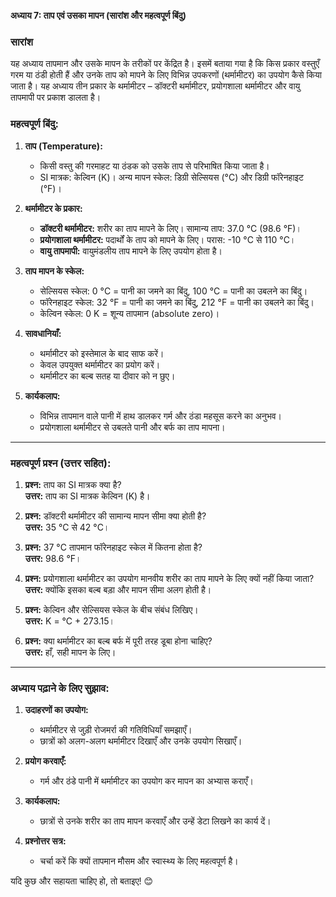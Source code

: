 **अध्याय 7: ताप एवं उसका मापन (सारांश और महत्वपूर्ण बिंदु)**  

### **सारांश**  
यह अध्याय तापमान और उसके मापन के तरीकों पर केंद्रित है। इसमें बताया गया है कि किस प्रकार वस्तुएँ गरम या ठंडी होती हैं और उनके ताप को मापने के लिए विभिन्न उपकरणों (थर्मामीटर) का उपयोग कैसे किया जाता है। यह अध्याय तीन प्रकार के थर्मामीटर – डॉक्टरी थर्मामीटर, प्रयोगशाला थर्मामीटर और वायु तापमापी पर प्रकाश डालता है।

### **महत्वपूर्ण बिंदु:**  
1. **ताप (Temperature):**  
   - किसी वस्तु की गरमाहट या ठंडक को उसके ताप से परिभाषित किया जाता है।  
   - SI मात्रक: केल्विन (K)। अन्य मापन स्केल: डिग्री सेल्सियस (°C) और डिग्री फॉरेनहाइट (°F)।  

2. **थर्मामीटर के प्रकार:**  
   - **डॉक्टरी थर्मामीटर:** शरीर का ताप मापने के लिए। सामान्य ताप: 37.0 °C (98.6 °F)।  
   - **प्रयोगशाला थर्मामीटर:** पदार्थों के ताप को मापने के लिए। परास: -10 °C से 110 °C।  
   - **वायु तापमापी:** वायुमंडलीय ताप मापने के लिए उपयोग होता है।  

3. **ताप मापन के स्केल:**  
   - सेल्सियस स्केल: 0 °C = पानी का जमने का बिंदु, 100 °C = पानी का उबलने का बिंदु।  
   - फॉरेनहाइट स्केल: 32 °F = पानी का जमने का बिंदु, 212 °F = पानी का उबलने का बिंदु।  
   - केल्विन स्केल: 0 K = शून्य तापमान (absolute zero)।  

4. **सावधानियाँ:**  
   - थर्मामीटर को इस्तेमाल के बाद साफ करें।  
   - केवल उपयुक्त थर्मामीटर का प्रयोग करें।  
   - थर्मामीटर का बल्ब सतह या दीवार को न छुए।  

5. **कार्यकलाप:**  
   - विभिन्न तापमान वाले पानी में हाथ डालकर गर्म और ठंडा महसूस करने का अनुभव।  
   - प्रयोगशाला थर्मामीटर से उबलते पानी और बर्फ का ताप मापना।  

---

### **महत्वपूर्ण प्रश्न (उत्तर सहित):**  

1. **प्रश्न:** ताप का SI मात्रक क्या है?  
   **उत्तर:** ताप का SI मात्रक केल्विन (K) है।  

2. **प्रश्न:** डॉक्टरी थर्मामीटर की सामान्य मापन सीमा क्या होती है?  
   **उत्तर:** 35 °C से 42 °C।  

3. **प्रश्न:** 37 °C तापमान फॉरेनहाइट स्केल में कितना होता है?  
   **उत्तर:** 98.6 °F।  

4. **प्रश्न:** प्रयोगशाला थर्मामीटर का उपयोग मानवीय शरीर का ताप मापने के लिए क्यों नहीं किया जाता?  
   **उत्तर:** क्योंकि इसका बल्ब बड़ा और मापन सीमा अलग होती है।  

5. **प्रश्न:** केल्विन और सेल्सियस स्केल के बीच संबंध लिखिए।  
   **उत्तर:** K = °C + 273.15।  

6. **प्रश्न:** क्या थर्मामीटर का बल्ब बर्फ में पूरी तरह डूबा होना चाहिए?  
   **उत्तर:** हाँ, सही मापन के लिए।  

---

### **अध्याय पढ़ाने के लिए सुझाव:**  
1. **उदाहरणों का उपयोग:**  
   - थर्मामीटर से जुड़ी रोजमर्रा की गतिविधियाँ समझाएँ।  
   - छात्रों को अलग-अलग थर्मामीटर दिखाएँ और उनके उपयोग सिखाएँ।  

2. **प्रयोग करवाएँ:**  
   - गर्म और ठंडे पानी में थर्मामीटर का उपयोग कर मापन का अभ्यास कराएँ।  

3. **कार्यकलाप:**  
   - छात्रों से उनके शरीर का ताप मापन करवाएँ और उन्हें डेटा लिखने का कार्य दें।  

4. **प्रश्नोत्तर सत्र:**  
   - चर्चा करें कि क्यों तापमान मौसम और स्वास्थ्य के लिए महत्वपूर्ण है।  

यदि कुछ और सहायता चाहिए हो, तो बताइए! 😊
